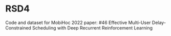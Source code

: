 # RSD4
Code and dataset for MobiHoc 2022 paper: #46   Effective Multi-User Delay-Constrained Scheduling with Deep Recurrent Reinforcement Learning
